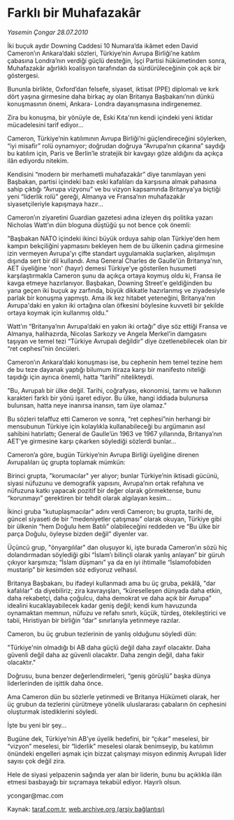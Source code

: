 # Farklı bir Muhafazakâr

*Yasemin Çongar 28.07.2010*

<div class="yazi"><p>İki buçuk aydır Downing Caddesi 10 Numara’da ikâmet eden David Cameron’ın Ankara’daki sözleri, Türkiye’nin Avrupa Birliği’ne katılım çabasına Londra’nın verdiği güçlü desteğin, İşçi Partisi hükümetinden sonra, Muhafazakâr ağırlıklı koalisyon tarafından da sürdürüleceğinin çok açık bir göstergesi.</p>
<p>Bununla birlikte, Oxford’dan felsefe, siyaset, iktisat (PPE) diplomalı ve kırk dört yaşına girmesine daha birkaç ay olan Britanya Başbakanı’nın dünkü konuşmasının önemi, Ankara- Londra dayanışmasına indirgenemez.</p>
<p>Zira bu konuşma, bir yönüyle de, Eski Kıta'nın kendi içindeki yeni iktidar mücadelesini tarif ediyor...</p>
<p>Cameron, Türkiye’nin katılımının Avrupa Birliği’ni güçlendireceğini söylerken, “iyi misafir” rolü oynamıyor; doğrudan doğruya “Avrupa’nın çıkarına” saydığı bu katılım için, Paris ve Berlin’le stratejik bir kavgayı göze aldığını da açıkça ilân ediyordu nitekim.</p>
<p>Kendisini “modern bir merhametli muhafazakâr” diye tanımlayan yeni Başbakan, partisi içindeki bazı eski kafalıları da karşısına almak pahasına sahip çıktığı “Avrupa vizyonu” ve bu vizyon kapsamında Britanya’ya biçtiği yeni “liderlik rolü” gereği, Almanya ve Fransa’nın muhafazakâr siyasetçileriyle kapışmaya hazır...</p>
<p>Cameron’ın ziyaretini Guardian gazetesi adına izleyen dış politika yazarı Nicholas Watt’ın dün bloguna düştüğü şu not bence çok önemli:</p>
<p>"Başbakan NATO içindeki ikinci büyük orduya sahip olan Türkiye'den hem kampın bekçiliğini yapmasını bekleyen hem de bu ülkenin çadırıa girmesine izin vermeyen Avrupa'yı çifte standart uygulamakla suçlarken, alışılmışın dışında sert bir dil kullandı. Ama General Charles de Gaulle'ün Britanya'nın, AET üyeliğine 'non' (hayır) demesi Türkiye'ye gösterilen husumeti karşılaştırmakla Cameron şunu da açıkça ortaya koymuş oldu ki, Fransa ile kavga etmeye hazırlanıyor. Başbakan, Downing Street'e geldiğinden bu yana geçen iki buçuk ay zarfında, büyük dikkatle hazırlanmış ve ziyadesiyle parlak bir konuşma yapmıştı. Ama ilk kez hitabet yeteneğini, Britanya'nın Avrupa'daki en yakın iki ortağına olan öfkesini böylesine kuvvetli bir şekilde ortaya koymak için kullanmış oldu."</p>
<p>Watt’ın “Britanya’nın Avrupa’daki en yakın iki ortağı” diye söz ettiği Fransa ve Almanya, halihazırda, Nicolas Sarkozy ve Angela Merkel’in damgasını taşıyan ve temel tezi “Türkiye Avrupalı değildir” diye özetlenebilecek olan bir “ret cephesi”nin öncüleri.</p>
<p>Cameron’ın Ankara’daki konuşması ise, bu cephenin hem temel tezine hem de bu teze dayanak yaptığı bilumum itiraza karşı bir manifesto niteliği taşıdığı için ayrıca önemli, hatta “tarihî” nitelikteydi.</p>
<p>"Bu, Avrupalı bir ülke değil. Tarihi, coğrafyası, ekonomisi, tarımı ve halkının karakteri farklı bir yönü işaret ediyor. Bu ülke, hangi iddiada bulunursa bulunsan, hatta neye inanırsa inansın, tam üye olamaz."</p>
<p>Bu sözleri telaffuz etti Cameron ve sonra, “ret cephesi”nin herhangi bir mensubunun Türkiye için kolaylıkla kullanabileceği bu argümanın asıl sahibini hatırlattı; General de Gaulle’ün 1963 ve 1967 yıllarında, Britanya’nın AET’ye girmesine karşı çıkarken söylediği sözlerdi bunlar...</p>
<p>Cameron’a göre, bugün Türkiye’nin Avrupa Birliği üyeliğine direnen Avrupalıları üç grupta toplamak mümkün:</p>
<p>Birinci grupta, "korumacılar" yer alıyor; bunlar Türkiye’nin iktisadi gücünü, siyasi nüfuzunu ve demografik yapısını, Avrupa’nın ortak refahına ve nüfuzuna katkı yapacak pozitif bir değer olarak görmektense, bunu “korunmayı” gerektiren bir tehdit olarak algılayan kesim...</p>
<p>İkinci gruba "kutuplaşmacılar" adını verdi Cameron; bu grupta, tarihi de, güncel siyaseti de bir “medeniyetler çatışması” olarak okuyan, Türkiye gibi bir ülkenin “hem Doğulu hem Batılı” olabileceğini reddeden ve “Bu ülke bir parça Doğulu, öyleyse bizden değil” diyenler var.</p>
<p>Üçüncü grup, "önyargılılar" dan oluşuyor ki, işte burada Cameron’ın sözü hiç dolandırmadan söylediği gibi “İslam’ı bilinçli olarak yanlış anlayan” bir güruh çıkıyor karşımıza; “İslam düşmanı” ya da en iyi ihtimalle “İslamofobiden mustarip” bir kesimden söz ediyoruz velhasıl.</p>
<p>Britanya Başbakanı, bu ifadeyi kullanmadı ama bu üç gruba, pekâlâ, "dar kafalılar" da diyebiliriz; zira kavrayışları, “küreselleşen dünyada daha etkin, daha rekabetçi, daha çoğulcu, daha demokrat ve daha açık bir Avrupa” idealini kucaklayabilecek kadar geniş değil; kendi kum havuzunda oynamaktan memnun, nüfuzu ve refahı sınırlı, küçük, türdeş, ötekileştirici ve tabii, Hıristiyan bir birliğin “dar” sınırlarıyla yetinmeye razılar.</p>
<p>Cameron, bu üç grubun tezlerinin de yanlış olduğunu söyledi dün:</p>
<p>"Türkiye'nin olmadığı bi AB daha güçlü değil daha zayıf olacaktır. Daha güvenli değil daha az güvenli olacaktır. Daha zengin değil, daha fakir olacaktır."</p>
<p>Doğrusu, buna benzer değerlendirmeleri, “geniş görüşlü” başka dünya liderlerinden de işittik daha önce.</p>
<p>Ama Cameron dün bu sözlerle yetinmedi ve Britanya Hükümeti olarak, her üç grubun da tezlerini çürütmeye yönelik uluslararası çabaların ön cephesini oluşturmak istediklerini söyledi.</p>
<p>İşte bu yeni bir şey...</p>
<p>Bugüne dek, Türkiye’nin AB’ye üyelik hedefini, bir “çıkar” meselesi, bir “vizyon” meselesi, bir “liderlik” meselesi olarak benimseyip, bu katılımın önündeki engelleri aşmak için bizzat çalışmayı misyon edinmiş Avrupalı lider sayısı çok değil zira.</p>
<p>Hele de siyasi yelpazenin sağında yer alan bir liderin, bunu bu açıklıkla ilân etmesi basbayağı bir sıçramaya tekabül ediyor. Hayırlı olsun.</p>
<p>ycongar@mac.com</p></div>

Kaynak: [taraf.com.tr](m), [web.archive.org (arşiv bağlantısı)](http://web.archive.org/web/20100731041544/http://taraf.com.tr:80/yasemin-congar/makale-farkli-bir-muhafazakar.htm)
